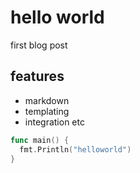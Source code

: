 # hello world

first blog post

## features

- markdown
- templating
- integration etc

```go
func main() {
  fmt.Println("helloworld")
}
```
